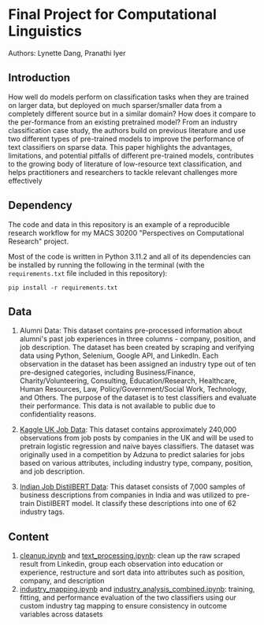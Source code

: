 # Final Project for Computational Linguistics
Authors: Lynette Dang, Pranathi Iyer

## Introduction

How well do models perform on classification tasks when they are trained on larger data, but deployed on much sparser/smaller data from a completely different source but in a similar domain? How does it compare to the per-formance from an existing pretrained model? From an industry classification case study, the authors build on previous literature and use two different types of pre-trained models to improve the performance of text classifiers on sparse data. This paper highlights the advantages, limitations, and potential pitfalls of different pre-trained models, contributes to the growing body of literature of low-resource text classification, and helps practitioners and researchers to tackle relevant challenges more effectively
 
## Dependency

The code and data in this repository is an example of a reproducible research workflow for my MACS 30200 "Perspectives on Computational Research" project.

Most of the code is written in Python 3.11.2 and all of its dependencies can be installed by running the following in the terminal (with the `requirements.txt` file included in this repository):

```
pip install -r requirements.txt
```
## Data

1. Alumni Data: This dataset contains pre-processed information about alumni's past job experiences in three columns - company, position, and job description. The dataset has been created by scraping and verifying data using Python, Selenium, Google API, and LinkedIn. Each observation in the dataset has been assigned an industry type out of ten pre-designed categories, including Business/Finance, Charity/Volunteering, Consulting, Education/Research, Healthcare, Human Resources, Law, Policy/Government/Social Work, Technology, and Others. The purpose of the dataset is to test classifiers and evaluate their performance. This data is not available to public due to confidentiality reasons.

2. [Kaggle UK Job Data](https://www.kaggle.com/code/chadalee/text-analytics-explained-job-description-data): This dataset contains approximately 240,000 observations from job posts by companies in the UK and will be used to pretrain logistic regression and naive bayes classifiers. The dataset was originally used in a competition by Adzuna to predict salaries for jobs based on various attributes, including industry type, company, position, and job description.

3. [Indian Job DistilBERT Data](https://nlp.johnsnowlabs.com/2021/11/21/distilbert_sequence_classifier_industry_en.html): This dataset consists of 7,000 samples of business descriptions from companies in India and was utilized to pre-train DistilBERT model. It classify these descriptions into one of 62 industry tags.

## Content
1. [cleanup.ipynb](https://github.com/LynetteDang/final-project-comp-ling/blob/main/cleanup.ipynb) and [text_processing.ipynb](https://github.com/LynetteDang/final-project-comp-ling/blob/main/text_processing.ipynb): clean up the raw scraped result from Linkedin, group each observation into education or experience, restructure and sort data into attributes such as position, company, and description
2. [industry_mapping.ipynb](https://github.com/LynetteDang/final-project-comp-ling/blob/main/industry_mapping.ipynb) and [industry_analysis_combined.ipynb](https://github.com/LynetteDang/final-project-comp-ling/blob/main/industry_analysis_combined.ipynb): training, fitting, and performance evaluation of the two classifiers using our custom industry tag mapping to ensure consistency in outcome variables across datasets
